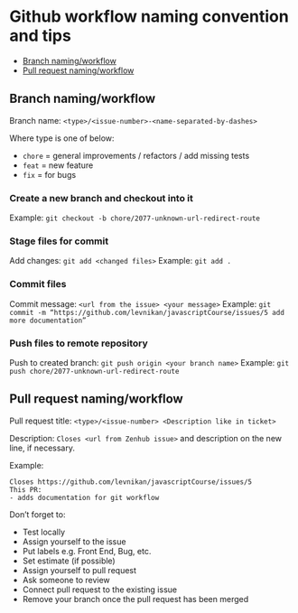 # Github workflow naming convention and tips

- [Branch naming/workflow](#branch-namingworkflow)
- [Pull request naming/workflow](#pull-request-namingworkflow)

## Branch naming/workflow

Branch name: `<type>/<issue-number>-<name-separated-by-dashes>`

Where type is one of below:

- `chore` = general improvements / refactors / add missing tests
- `feat` = new feature
- `fix` = for bugs

### Create a new branch and checkout into it

Example: `git checkout -b chore/2077-unknown-url-redirect-route`

### Stage files for commit

Add changes: `git add <changed files>`
Example: `git add .`

### Commit files

Commit message: `<url from the issue> <your message>`
Example: `git commit -m “https://github.com/levnikan/javascriptCourse/issues/5 add more documentation”`

### Push files to remote repository

Push to created branch: `git push origin <your branch name>`
Example: `git push chore/2077-unknown-url-redirect-route`

## Pull request naming/workflow

Pull request title: `<type>/<issue-number> <Description like in ticket>`

Description: `Closes <url from Zenhub issue>` and description on the new line, if necessary.

Example:

```
Closes https://github.com/levnikan/javascriptCourse/issues/5
This PR:
- adds documentation for git workflow
```

Don’t forget to:

- Test locally
- Assign yourself to the issue
- Put labels e.g. Front End, Bug, etc.
- Set estimate (if possible)
- Assign yourself to pull request
- Ask someone to review
- Connect pull request to the existing issue
- Remove your branch once the pull request has been merged
